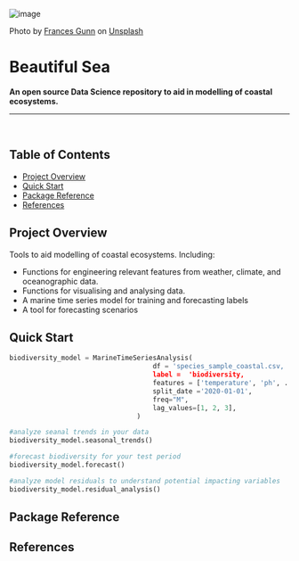 ![image](imgs/frances-gunn-9dMzyieG4OI-unsplash.jpg)

Photo by <a href="https://unsplash.com/@francesgunn?utm_source=unsplash&utm_medium=referral&utm_content=creditCopyText">Frances Gunn</a> on <a href="https://unsplash.com/photos/9dMzyieG4OI?utm_source=unsplash&utm_medium=referral&utm_content=creditCopyText">Unsplash</a>
  
# Beautiful Sea
**An open source Data Science repository to aid in modelling of coastal ecosystems.**

---

<br>

## Table of Contents

- [Project Overview](#project-overview)
- [Quick Start](#quick-start)
- [Package Reference](#package-reference)
- [References](#references)

## Project Overview

Tools to aid modelling of coastal ecosystems. Including:

- Functions for engineering relevant features from weather, climate, and oceanographic data.
- Functions for visualising and analysing data.
- A marine time series model for training and forecasting labels
- A tool for forecasting scenarios 

## Quick Start

```python
biodiversity_model = MarineTimeSeriesAnalysis(
                                    df = 'species_sample_coastal.csv,
                                    label =  'biodiversity,
                                    features = ['temperature', 'ph', ... 'chlorophyll'],
                                    split_date ='2020-01-01',
                                    freq="M",
                                    lag_values=[1, 2, 3],
                                )

#analyze seanal trends in your data
biodiversity_model.seasonal_trends()

#forecast biodiversity for your test period
biodiversity_model.forecast()

#analyze model residuals to understand potential impacting variables
biodiversity_model.residual_analysis()
```

## Package Reference

## References
